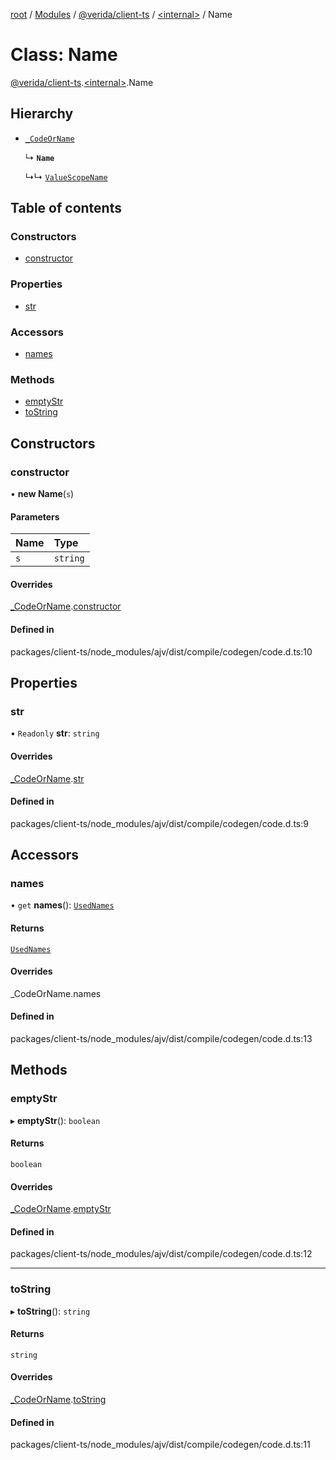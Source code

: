 [root](../README.md) / [Modules](../modules.md) / [@verida/client-ts](../modules/verida_client_ts.md) / [<internal\>](../modules/verida_client_ts._internal_.md) / Name

# Class: Name

[@verida/client-ts](../modules/verida_client_ts.md).[<internal\>](../modules/verida_client_ts._internal_.md).Name

## Hierarchy

- [`_CodeOrName`](verida_client_ts._internal_._CodeOrName.md)

  ↳ **`Name`**

  ↳↳ [`ValueScopeName`](verida_client_ts._internal_.ValueScopeName.md)

## Table of contents

### Constructors

- [constructor](verida_client_ts._internal_.Name.md#constructor)

### Properties

- [str](verida_client_ts._internal_.Name.md#str)

### Accessors

- [names](verida_client_ts._internal_.Name.md#names)

### Methods

- [emptyStr](verida_client_ts._internal_.Name.md#emptystr)
- [toString](verida_client_ts._internal_.Name.md#tostring)

## Constructors

### constructor

• **new Name**(`s`)

#### Parameters

| Name | Type |
| :------ | :------ |
| `s` | `string` |

#### Overrides

[_CodeOrName](verida_client_ts._internal_._CodeOrName.md).[constructor](verida_client_ts._internal_._CodeOrName.md#constructor)

#### Defined in

packages/client-ts/node_modules/ajv/dist/compile/codegen/code.d.ts:10

## Properties

### str

• `Readonly` **str**: `string`

#### Overrides

[_CodeOrName](verida_client_ts._internal_._CodeOrName.md).[str](verida_client_ts._internal_._CodeOrName.md#str)

#### Defined in

packages/client-ts/node_modules/ajv/dist/compile/codegen/code.d.ts:9

## Accessors

### names

• `get` **names**(): [`UsedNames`](../modules/verida_client_ts._internal_.md#usednames)

#### Returns

[`UsedNames`](../modules/verida_client_ts._internal_.md#usednames)

#### Overrides

\_CodeOrName.names

#### Defined in

packages/client-ts/node_modules/ajv/dist/compile/codegen/code.d.ts:13

## Methods

### emptyStr

▸ **emptyStr**(): `boolean`

#### Returns

`boolean`

#### Overrides

[_CodeOrName](verida_client_ts._internal_._CodeOrName.md).[emptyStr](verida_client_ts._internal_._CodeOrName.md#emptystr)

#### Defined in

packages/client-ts/node_modules/ajv/dist/compile/codegen/code.d.ts:12

___

### toString

▸ **toString**(): `string`

#### Returns

`string`

#### Overrides

[_CodeOrName](verida_client_ts._internal_._CodeOrName.md).[toString](verida_client_ts._internal_._CodeOrName.md#tostring)

#### Defined in

packages/client-ts/node_modules/ajv/dist/compile/codegen/code.d.ts:11
